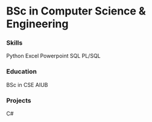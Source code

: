 # BSc in Computer Science & Engineering

### Skills
Python  Excel  Powerpoint  SQL PL/SQL  

### Education
BSc in CSE
AIUB

### Projects
C#

### 
